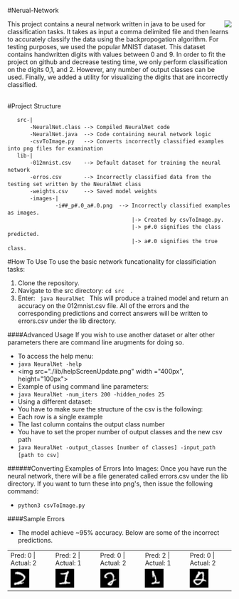 #Nerual-Network

<img align="right" src="https://databricks.com/wp-content/uploads/2016/01/image02.png">
<p align="left">
This project contains a neural network written in java to be used for classification tasks. It takes as input a comma delimited file and then learns to accurately classify the data using the backpropogation algorithm. For testing purposes, we used the popular MNIST dataset. This dataset contains handwritten digits with values between 0 and 9. In order to fit the project on github and decrease testing time, we only perform classification on the digits 0,1, and 2. However, any number of output classes can be used. Finally, we added a utility for visualizing the digits that are incorrectly classified.
</p>

<br>
#Project Structure

```
   src-|
       -NeuralNet.class --> Compiled NeuralNet code
       -NeuralNet.java  --> Code containing neural network logic
       -csvToImage.py   --> Converts incorrectly classified examples into png files for examination
   lib-|
       -012mnist.csv    --> Default dataset for training the neural network
       -erros.csv       --> Incorrectly classified data from the testing set written by the NeuralNet class
       -weights.csv     --> Saved model weights
       -images-|
               -i##_p#.0_a#.0.png  --> Incorrectly classified examples as images. 
                                       |-> Created by csvToImage.py. 
                                       |-> p#.0 signifies the class predicted. 
                                       |-> a#.0 signifies the true class.
```

#How To Use
To use the basic network funcationality for classificiation tasks:
1. Clone the repository.
2. Navigate to the src directory: ```cd src  ```.
3. Enter: ```  java NeuralNet  ```
This will produce a trained model and return an accuracy on the 012mnist.csv file. All of the errors and the corresponding predictions and correct answers will be written to errors.csv under the lib directory.

####Advanced Usage
If you wish to use another dataset or alter other parameters there are command line arugments for doing so.

* To access the help menu: 
 * ``` java NeuralNet -help ```
 * <img src="./lib/helpScreenUpdate.png" width ="400px", height="100px"></img>
* Example of using command line parameters:
 * ``` java NeuralNet -num_iters 200 -hidden_nodes 25 ```  
* Using a different dataset:
 * You have to make sure the structure of the csv is the following:
  * Each row is a single example
  * The last column contains the output class number
 * You have to set the proper number of output classes and the new csv path
  * ``` java NeuralNet -output_classes [number of classes] -input_path [path to csv] ```
 

######Converting Examples of Errors Into Images:
Once you have run the neural network, there will be a file generated called errors.csv under the lib directory.
If you want to turn these into png's, then issue the following command:
* ```python3 csvToImage.py ```

####Sample Errors
* The model achieve ~95% accuracy. Below are some of the incorrect predictions.
<table border="0.5">
<tr>
<td>Pred: 0 | Actual: 2</td>
<td>Pred: 2 | Actual: 1</td>
<td>Pred: 0 | Actual: 2</td>
<td>Pred: 2 | Actual: 1</td>
<td>Pred: 0 | Actual: 2</td>
</tr>
<tr>
<td><img src="lib/images/i115_p0.0_a2.0.png" width ="42px" height="42px"></td>
<td><img src="lib/images/i114_p2.0_a1.0.png" width ="42px" height="42px"></td>
<td><img src="lib/images/i141_p0.0_a2.0.png" width ="42px" height="42px"></td>
<td><img src="lib/images/i45_p2.0_a1.0.png" width ="42px" height="42px"></td>
<td><img src="lib/images/i98_p0.0_a2.0.png" width ="42px" height="42px"></td>
</tr>

</table>

